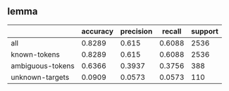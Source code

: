 
## lemma

|                  | accuracy | precision | recall | support |
|------------------|----------|-----------|--------|---------|
| all              | 0.8289   | 0.615     | 0.6088 | 2536    |
| known-tokens     | 0.8289   | 0.615     | 0.6088 | 2536    |
| ambiguous-tokens | 0.6366   | 0.3937    | 0.3756 | 388     |
| unknown-targets  | 0.0909   | 0.0573    | 0.0573 | 110     |

